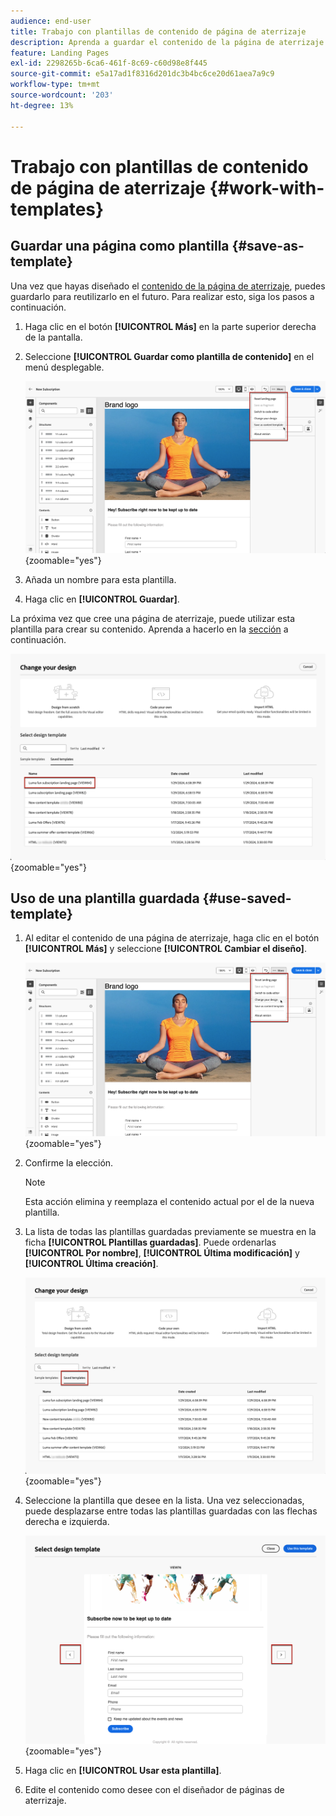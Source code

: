 ```yaml
---
audience: end-user
title: Trabajo con plantillas de contenido de página de aterrizaje
description: Aprenda a guardar el contenido de la página de aterrizaje como plantilla de diseño y a reutilizarlo en Campaign Web
feature: Landing Pages
exl-id: 2298265b-6ca6-461f-8c69-c60d98e8f445
source-git-commit: e5a17ad1f8316d201dc3b4bc6ce20d61aea7a9c9
workflow-type: tm+mt
source-wordcount: '203'
ht-degree: 13%

---
```


# Trabajo con plantillas de contenido de página de aterrizaje {#work-with-templates}

## Guardar una página como plantilla {#save-as-template}

Una vez que hayas diseñado el [contenido de la página de aterrizaje](lp-content.md), puedes guardarlo para reutilizarlo en el futuro. Para realizar esto, siga los pasos a continuación.

1. Haga clic en el botón **[!UICONTROL Más]** en la parte superior derecha de la pantalla.

1. Seleccione **[!UICONTROL Guardar como plantilla de contenido]** en el menú desplegable.

   ![](assets/lp-save-as-template.png){zoomable="yes"}

1. Añada un nombre para esta plantilla.

1. Haga clic en **[!UICONTROL Guardar]**.

La próxima vez que cree una página de aterrizaje, puede utilizar esta plantilla para crear su contenido. Aprenda a hacerlo en la [sección](#use-saved-template) a continuación.

![](assets/lp-saved-template.png){zoomable="yes"}

## Uso de una plantilla guardada {#use-saved-template}

<!--Not for GA?-->

1. Al editar el contenido de una página de aterrizaje, haga clic en el botón **[!UICONTROL Más]** y seleccione **[!UICONTROL Cambiar el diseño]**.

   ![](assets/lp-change-your-design.png){zoomable="yes"}

1. Confirme la elección.

   >[!NOTE]
   >
   >Esta acción elimina y reemplaza el contenido actual por el de la nueva plantilla.

1. La lista de todas las plantillas guardadas previamente se muestra en la ficha **[!UICONTROL Plantillas guardadas]**. Puede ordenarlas **[!UICONTROL Por nombre]**, **[!UICONTROL Última modificación]** y **[!UICONTROL Última creación]**.

   ![](assets/lp-saved-templates.png){zoomable="yes"}

1. Seleccione la plantilla que desee en la lista. Una vez seleccionadas, puede desplazarse entre todas las plantillas guardadas con las flechas derecha e izquierda.

   ![](assets/lp-select-saved-template.png){zoomable="yes"}

1. Haga clic en **[!UICONTROL Usar esta plantilla]**.

1. Edite el contenido como desee con el diseñador de páginas de aterrizaje.

<!--Primary page templates and subpage templates are managed separately, meaning that you cannot use a primary page template to create a subpage, and vice versa. TBC in Web user interface-->
